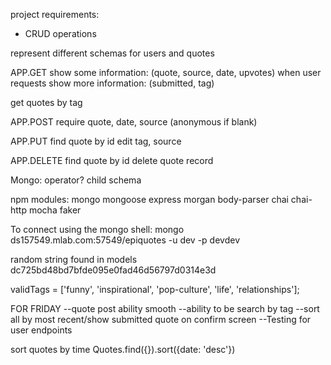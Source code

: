 project requirements:
* CRUD operations 

represent different schemas for users and quotes


APP.GET
show some information: (quote, source, date, upvotes) when user requests
show more information: (submitted, tag)

get quotes by tag



APP.POST
require quote, date, source (anonymous if blank)

APP.PUT
find quote by id
edit tag, source

APP.DELETE
find quote by id
delete quote record


Mongo: operator?
child schema






npm modules:
mongo mongoose express morgan body-parser 
chai chai-http mocha faker

To connect using the mongo shell:
mongo ds157549.mlab.com:57549/epiquotes -u dev -p devdev


random string found in models
dc725bd48bd7bfde095e0fad46d56797d0314e3d


validTags = ['funny', 'inspirational', 'pop-culture', 'life', 'relationships'];


FOR FRIDAY
--quote post ability smooth
--ability to be search by tag
--sort all by most recent/show submitted quote on confirm screen
--Testing for user endpoints

sort quotes by time
Quotes.find({}).sort({date: 'desc'})